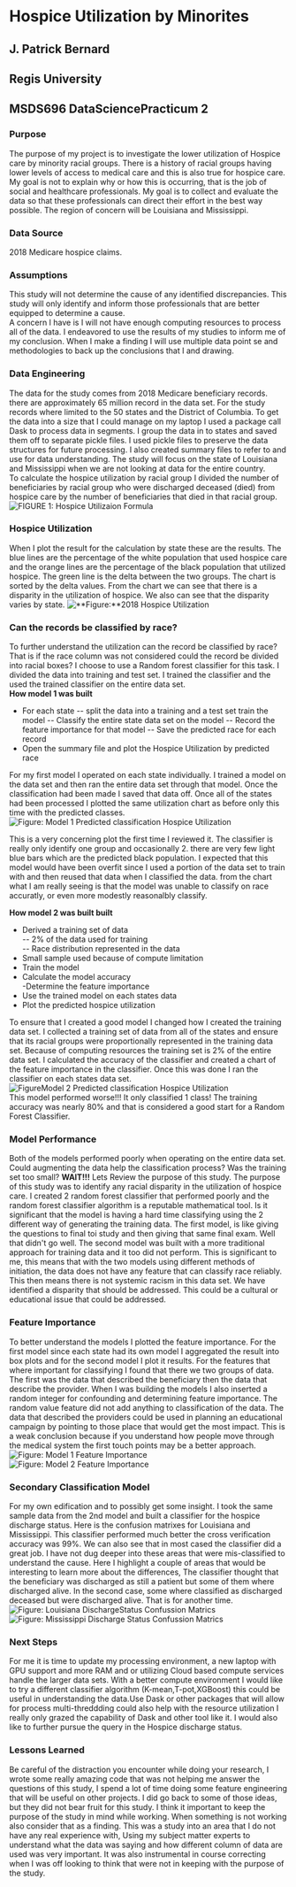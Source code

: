 # Hospice Utilization by Minorites  
## J. Patrick Bernard  
## Regis University
## MSDS696 DataSciencePracticum 2

### Purpose  
The purpose of my project is to investigate the lower utilization of Hospice care by minority racial groups. There is a history of racial groups having lower levels of access to medical care and this is also true for hospice care. My goal is not to explain why or how this is occurring, that is the job of social and healthcare professionals. My goal is to collect and evaluate the data so that these professionals can direct their effort in the best way possible.  The region of concern will be Louisiana and Mississippi.   
### Data Source  
2018 Medicare hospice claims. 
### Assumptions
This study will not determine the cause of any identified discrepancies.  This study will only identify and inform those professionals that are better equipped to determine a cause.   
A concern I have is I will not have enough computing resources to process all of the data. I endeavored to use the results of my studies to inform me of my conclusion.  When I make a finding I will use multiple data point se and methodologies to back up the conclusions that I and drawing.  

### Data Engineering  
The data for the study comes from 2018 Medicare beneficiary records. there are approximately 65 million record in the data set.  For the study records where limited to the 50 states and the District of Columbia.  To get the data into a size that I could manage on my laptop I  used a package call Dask to process data in segments.  I group the data in to states and saved them off to separate pickle files.  I used pickle files to preserve the data structures for future processing.  I also created summary files to refer to and use for data understanding.  The study will focus on the state of Louisiana and Mississippi when we are not looking at data for the entire country.  
To calculate the hospice utilization by racial group  I divided the number of beneficiaries by racial group  who were discharged deceased (died) from hospice care by the number of beneficiaries that died in that racial group.
![**FIGURE 1:** Hospice Utilizaion Formula](Figures/HOS_Utl_Form.PNG)
### Hospice Utilization  
When I plot the result for the calculation by state these are the results.  The blue lines are the percentage of the white population that used hospice care and the orange lines are the percentage of the black population that utilized hospice.  The green line is the delta between the two groups.  The chart is sorted by the delta values.   From the chart we can see that there is a disparity in the utilization of hospice.  We also can see that the disparity varies by state.
![**Figure:**2018 Hospice Utilization](Figures/HospiceUtilizationByState.PNG)  
### Can the records be classified by race?  
To further understand the utilization can the record be classified by race?  That is if the race column was not considered could the record be divided into racial boxes?  I choose to use a Random forest classifier for this task. I divided the data into training and test set.  I trained the classifier and the used the trained classifier on the entire data set.  
**How model 1 was built**  
- For each state
-- split the data into a training and a test set train the model
-- Classify the entire state data set on the model
-- Record the feature importance for that model
-- Save the predicted race for each record
- Open the summary file and plot the Hospice Utilization by predicted race

For my first model I operated on each state individually.  I trained a model on the data set and then ran the entire data set through that model.  Once the classification had been made I saved that data off.  Once all of the states had been processed I plotted the same utilization chart as before only this time with the predicted classes.  
![**Figure:** Model 1 Predicted classification Hospice Utilization ](Figures/RFbystate_PredictedUtilizationByState2018.png)  

This is a very concerning plot the first time I reviewed it. The classifier is really only identify one group and occasionally 2.  there are very few light blue bars which are the predicted black population.  I expected that this model would have been overfit since I used a portion of the data set to train with and then reused that data when I classified the data.  from the chart what I am really seeing is that the model was unable to classify on race accuratly, or even more modestly reasonalbly classify.

**How model 2 was built built**
- Derived a training set of data  
-- 2% of the data used for training  
-- Race distribution represented in the data  
- Small sample used because of compute limitation  
- Train the model  
- Calculate the model accuracy  
 -Determine the feature importance  
- Use the trained model on each states data  
- Plot the predicted hospice utilization  

 To ensure that I created a good model I changed how I created the training data set.  I collected a training set of data from all of the states and ensure that its racial groups were proportionally represented in the training data set.  Because of computing resources the training set is 2% of the entire data set.  I calculated the accuracy of the classifier and created a chart of the feature importance in the classifier.  Once this was done I ran the classifier on each states data set.  
![**Figure**Model 2 Predicted classification Hospice Utilization ](Figures/RF2model_PredictedUtilizationByState2018.png)  
This model performed worse!!!  It only classified 1 class!  The training accuracy was nearly 80% and that is considered a good start for a Random Forest Classifier.  
### Model Performance  
Both of the models performed poorly when operating on the entire data set. Could augmenting the data help the classification process? Was the training set too small?  **WAIT!!!** Lets Review the purpose of this study.  The purpose of this study was to identify any racial disparity in the utilization of hospice care.
I created 2 random forest classifier that performed poorly and the random forest classifier algorithm is a reputable mathematical tool.  Is it significant that the model is having a hard time classifying using the 2 different way of generating the training data.  The first model, is like giving the questions to final toi study and then giving that same final exam.  Well that didn't go well. The second model was built with a more traditional approach for training data and it too did not perform.  This is significant to me, this means that with the two models using different methods of initiation, the data does not have any feature that can classify race reliably.  This then means there is not systemic racism in this data set.   We have identified a disparity that should be addressed.  This could be a cultural or educational issue that could be addressed.  
### Feature Importance  
To better understand the models I plotted the feature importance.  For the first model since each state had its own model I aggregated the result into box plots and for the second model I plot it results.   For the features that where important for classifying I found that there we two groups of data.  The first was the data that described the beneficiary then the data that describe the provider.   When I was building the models I also inserted a random integer for confounding and determining feature importance. The random value feature did not add anything to classification of the data. The data that described the providers could be used in planning an educational campaign by pointing to those place that would get the most impact.  This is a weak conclusion because if you understand how people move through the medical system the first touch points may be a better approach.  
![**Figure:** Model 1 Feature Importance](Figures/Model1FeatureImportance.PNG)  
![**Figure:** Model 2 Feature Importance](Figures/model2FeatureImportance.PNG)  
### Secondary Classification Model  
For my own edification and to possibly get some insight. I took the same sample data from the 2nd model and built a classifier for the hospice discharge status.  Here is the confusion matrixes for Louisiana and Mississippi.  This classifier performed much better the cross verification accuracy was 99%.  We can also see that in most cased the classifier did a great job.  I have not dug deeper into these areas that were mis-classified to understand the cause. Here I highlight a couple of areas that would be interesting to learn more about the differences,  The classifier thought that the beneficiary was discharged as still a patient but some of them where discharged alive.  In the second case, some where classified as discharged deceased but were discharged alive.  That is for another time.  
![**Figure:** Louisiana DischargeStatus Confussion Matrics](Figures/Louisiana_DischargeStatusConfussionMatrics.png)
![**Figure:** Mississippi Discharge Status Confussion Matrics](Figures/Mississippi_DischargeStatusConfussionMatrics.png)  
### Next Steps  
For me it is time to update my processing environment, a new laptop with GPU support and more RAM and or utilizing Cloud based compute services handle the larger data sets. With a better compute environment I would like to try a different classifier algorithm (K-mean,T-pot,XGBoost) this could be useful in understanding the data.Use Dask or other packages that will allow for process multi-threddding could also help with the resource utilization I really only grazed the capability of Dask and other tool like it. I would also like to further pursue the query in the Hospice discharge status.  
### Lessons Learned  
Be careful of the distraction you encounter while doing your research,  I wrote some really amazing code that was not helping me answer the questions of this study, I spend a lot of time doing some feature engineering that will be useful on other projects.  I did go back to some of those ideas, but they did not bear fruit for this study.   I think it important to keep the purpose of the study in mind while working.  When something is not working also consider that as a finding.  This was a study into an area that I do not have any real experience with, Using my subject matter experts to understand what the data was saying and how different column of data are used was very important.  It was also instrumental in course correcting when I was off looking to think that were not in keeping with the purpose of the study.  






